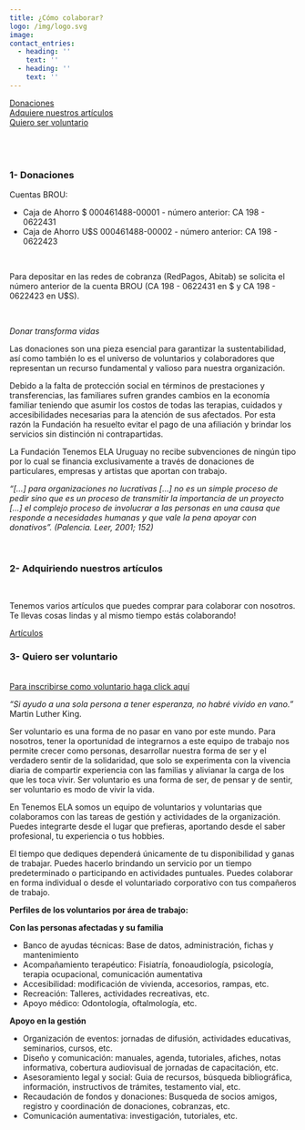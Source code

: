 ```yaml
---
title: ¿Cómo colaborar?
logo: /img/logo.svg
image:
contact_entries:
  - heading: ''
    text: ''
  - heading: ''
    text: ''
---
```


<div class="tc primary b" "align-left">
  <div class="tc pb2">
    <a href="#donaciones" class="btn raise">Donaciones</a>
  </div>
  <div class="tc pb2">
    <a href="#articulos" class="btn raise">Adquiere nuestros artículos</a>
  </div>
  <div class="tc">
    <a href="#voluntarios" class="btn raise">Quiero ser voluntario</a>
  </div>
</div>
<br>
<br>
<br>

<h3 id="donaciones" class="f4 b lh-title mb2 primary">1- Donaciones</h3>

Cuentas BROU:  

* Caja de Ahorro $ 000461488-00001 - número anterior: CA 198 - 0622431
* Caja de Ahorro U$S 000461488-00002 - número anterior: CA 198 - 0622423
<br>



Para depositar en las redes de cobranza (RedPagos, Abitab) se solicita el número anterior de la cuenta BROU (CA 198 - 0622431 en $ y CA 198 - 0622423 en U$S).
<br>
<!-- Donación con Paypal:
Próximamente
{{< paypal-boton >}} -->

<br>


_Donar transforma vidas_

Las donaciones son una pieza esencial para garantizar la sustentabilidad, así como también lo es el universo de voluntarios y colaboradores que representan un recurso fundamental y valioso para nuestra organización.

Debido a la falta de protección social en términos de prestaciones y transferencias, las familiares sufren grandes cambios en la economía familiar teniendo que asumir los costos de todas las terapias, cuidados y accesibilidades necesarias para la atención de sus afectados. Por esta razón la Fundación ha resuelto evitar el pago de una afiliación y brindar los servicios sin distinción ni contrapartidas.

La Fundación Tenemos ELA Uruguay no recibe subvenciones de ningún tipo por lo cual se financia exclusivamente a través de donaciones de particulares, empresas y artistas que aportan con trabajo.

_“\[…] para organizaciones no lucrativas \[…] no es un simple proceso de pedir sino que es un proceso de transmitir la importancia de un proyecto \[…] el complejo proceso de involucrar a las personas en una causa que responde a necesidades humanas y que vale la pena apoyar con donativos”. (Palencia. Leer, 2001; 152)_

<br>



<h3 id="articulos" class="f4 b lh-title mb2 primary">2- Adquiriendo nuestros artículos</h3>

<br>


Tenemos varios artículos que puedes comprar para colaborar con nosotros.
Te llevas cosas lindas y al mismo tiempo estás colaborando!

<a class="btn" href="https://tenemosela.org.uy/tienda/" target="_blank">
Artículos
</a>


<br>


<h3 id="voluntarios" class="f4 b lh-title mb2 primary">3- Quiero ser voluntario</h3>

<br>


<a class="btn" href="https://docs.google.com/forms/d/e/1FAIpQLSfyqxf03Y8zr7t6mptfIJCWzTIMKkl7S_BYDIWhyJJ5w033Bg/viewform" target="_blank">
Para inscribirse como voluntario haga click aquí
</a>


_“Si ayudo a una sola persona a tener esperanza, no habré vivido en vano.”_ Martin Luther King.

Ser voluntario es una forma de no pasar en vano por este mundo. Para nosotros, tener la oportunidad de integrarnos a este equipo de trabajo nos permite crecer como personas, desarrollar nuestra forma de ser y el verdadero sentir de la solidaridad, que solo se experimenta con la vivencia diaria de compartir experiencia con las familias y alivianar la carga de los que les toca vivir. Ser voluntario es una forma de ser, de pensar y de sentir, ser voluntario es modo de vivir la vida.

En Tenemos ELA somos un equipo de voluntarios y voluntarias que colaboramos con las tareas de gestión y actividades de la organización. Puedes integrarte desde el lugar que prefieras, aportando desde el saber profesional, tu experiencia o tus hobbies.

El tiempo que dediques dependerá únicamente de tu disponibilidad y ganas de trabajar. Puedes hacerlo brindando un servicio por un tiempo predeterminado o participando en actividades puntuales. Puedes colaborar en forma individual o desde el voluntariado corporativo con tus compañeros de trabajo.



**Perfiles de los voluntarios por área de trabajo:**



**Con las personas afectadas y su familia**
  <ul>
    <li>Banco de ayudas técnicas: Base de datos, administración, fichas y mantenimiento</li>
    <li>Acompañamiento terapéutico: Fisiatría, fonoaudiología, psicología, terapia ocupacional, comunicación aumentativa</li>
    <li>Accesibilidad: modificación de vivienda, accesorios, rampas, etc.</li>
    <li>Recreación: Talleres, actividades recreativas, etc.</li>
    <li>Apoyo médico: Odontología, oftalmología, etc.</li>
  </ul>


**Apoyo en la gestión**
  <ul>
    <li>Organización de eventos: jornadas de difusión, actividades educativas, seminarios, cursos, etc.</li>
    <li>Diseño y comunicación: manuales, agenda, tutoriales, afiches, notas informativa, cobertura audiovisual de jornadas de capacitación, etc.</li>
    <li>Asesoramiento legal y social: Guia de recursos, búsqueda bibliográfica, información, instructivos de trámites, testamento vial, etc.</li>
    <li>Recaudación de fondos y donaciones: Busqueda de socios amigos, registro y coordinación de donaciones, cobranzas, etc.</li>
    <li>Comunicación aumentativa: investigación, tutoriales, etc.</li>
  </ul>
<br>
<br>
